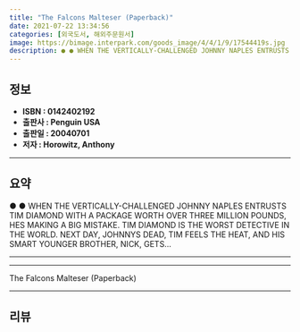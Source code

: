 ```yaml
---
title: "The Falcons Malteser (Paperback)"
date: 2021-07-22 13:34:56
categories: [외국도서, 해외주문원서]
image: https://bimage.interpark.com/goods_image/4/4/1/9/17544419s.jpg
description: ● ● WHEN THE VERTICALLY-CHALLENGED JOHNNY NAPLES ENTRUSTS TIM DIAMOND WITH A PACKAGE WORTH OVER THREE MILLION POUNDS, HES MAKING A BIG MISTAKE. TIM DIAMOND IS
---
```


## **정보**

- **ISBN : 0142402192**
- **출판사 : Penguin USA**
- **출판일 : 20040701**
- **저자 : Horowitz, Anthony**

------



## **요약**

●  ●  WHEN THE VERTICALLY-CHALLENGED JOHNNY NAPLES ENTRUSTS TIM DIAMOND WITH A PACKAGE WORTH OVER THREE MILLION POUNDS, HES MAKING A BIG MISTAKE. TIM DIAMOND IS THE WORST DETECTIVE IN THE WORLD. NEXT DAY, JOHNNYS DEAD, TIM FEELS THE HEAT, AND HIS SMART YOUNGER BROTHER, NICK, GETS... 

------



------


The Falcons Malteser (Paperback) 

------


## **리뷰** 

